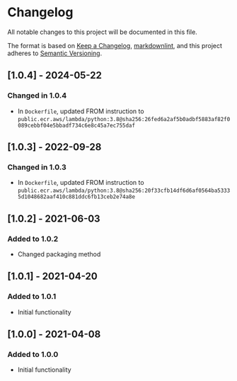 # Changelog

All notable changes to this project will be documented in this file.

The format is based on [Keep a Changelog](https://keepachangelog.com/en/1.0.0/),
[markdownlint](https://dlaa.me/markdownlint/),
and this project adheres to [Semantic Versioning](https://semver.org/spec/v2.0.0.html).

## [1.0.4] - 2024-05-22

### Changed in 1.0.4

- In `Dockerfile`, updated FROM instruction to `public.ecr.aws/lambda/python:3.8@sha256:26fed6a2af5b0adbf5883af82f0089cebbf04e5bbadf734c6e8c45a7ec755daf`

## [1.0.3] - 2022-09-28

### Changed in 1.0.3

- In `Dockerfile`, updated FROM instruction to `public.ecr.aws/lambda/python:3.8@sha256:20f33cfb14df6d6af0564ba53335d1048682aaf410c881ddc6fb13ceb2e74a8e`

## [1.0.2] - 2021-06-03

### Added to 1.0.2

- Changed packaging method

## [1.0.1] - 2021-04-20

### Added to 1.0.1

- Initial functionality

## [1.0.0] - 2021-04-08

### Added to 1.0.0

- Initial functionality
